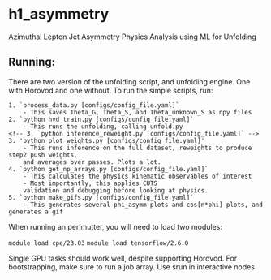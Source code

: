 # h1_asymmetry
Azimuthal Lepton Jet Asymmetry Physics Analysis using ML for Unfolding

## Running:
There are two version of the unfolding script, and unfolding engine. One with Horovod and one without.
To run the simple scripts, run:

    1. `process_data.py [configs/config_file.yaml]`
        - This saves Theta_G, Theta_S, and Theta_unknown_S as npy files
    2. `python hvd_train.py [configs/config_file.yaml]`
        - This runs the unfolding, calling unfold.py
    <!-- 3. `python inference_reweight.py [configs/config_file.yaml]` -->
    3. 'python plot_weights.py [configs/config_file.yaml]'
        - This runs inference on the full dataset, reweights to produce step2 push weights,
        and averages over passes. Plots a lot.
    4. `python get_np_arrays.py [configs/config_file.yaml]`
        - This calculates the physics kinematic observables of interest
        - Most importantly, this applies CUTS
        validation and debugging before looking at physics.
    5. `python make_gifs.py [configs/config_file.yaml]`
        - This generates several phi_asymm plots and cos[n*phi] plots, and generates a gif

When running an perlmutter, you will need to load two modules:

`module load cpe/23.03`
`module load tensorflow/2.6.0`

Single GPU tasks should work well, despite supporting Horovod. For bootstrapping, make sure to run a job array. Use srun in interactive nodes
